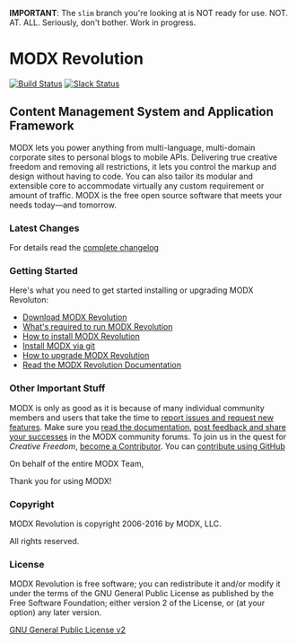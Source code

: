**IMPORTANT**: The `slim` branch you're looking at is NOT ready for use. NOT. AT. ALL. Seriously, don't bother. Work in progress.

# MODX Revolution

[![Build Status](https://travis-ci.org/modxcms/revolution.svg?branch=2.x)](https://travis-ci.org/modxcms/revolution) [![Slack Status](https://modx.org/badge.svg)](https://modx.org)

## Content Management System and Application Framework

MODX lets you power anything from multi-language, multi-domain corporate sites to personal blogs to mobile APIs. Delivering true creative freedom and removing all restrictions, it lets you control the markup and design without having to code. You can also tailor its modular and extensible core to accommodate virtually any custom requirement or amount of traffic. MODX is the free open source software that meets your needs today—and tomorrow.

### Latest Changes

For details read the [complete changelog](./core/docs/changelog.txt "complete changelog")

### Getting Started

Here's what you need to get started installing or upgrading MODX Revoluton:

+ [Download MODX Revolution](http://modx.com/download/ "Download MODX")
+ [What's required to run MODX Revolution](http://rtfm.modx.com/revolution/2.x/getting-started/server-requirements "Server Requirements - MODx Revolution 2.x - MODx Documentation")
+ [How to install MODX Revolution](http://rtfm.modx.com/revolution/2.x/getting-started/installation/basic-installation "Basic Installation - MODx Revolution 2.x - MODx Documentation")
+ [Install MODX via git](http://rtfm.modx.com/revolution/2.x/getting-started/installation/git-installation "Git Installation - MODx Revolution 2.x - MODx Documentation")
+ [How to upgrade MODX Revolution](http://rtfm.modx.com/revolution/2.x/administering-your-site/upgrading-modx "Upgrading MODx - MODx Revolution 2.x - MODx Documentation")
+ [Read the MODX Revolution Documentation](http://rtfm.modx.com/revolution/2.x/ "Home - MODx Revolution 2.x - MODx Documentation")

### Other Important Stuff

MODX is only as good as it is because of many individual community members and users that take the time to [report issues and request new features](https://github.com/modxcms/revolution/issues "MODX Github Issues"). Make sure you [read the documentation](http://rtfm.modx.com/revolution/2.x/ "Home - MODx Revolution 2.x - MODx Documentation"), [post feedback and share your successes](http://forums.modx.com/board/?board=264 "MODX :: Revolution 2.2") in the MODX community forums. To join us in the quest for *Creative Freedom*, [become a Contributor](http://rtfm.modx.com/community/). You can [contribute using GitHub](http://rtfm.modx.com/community/contribute/using-git-and-github/ "Contribute to MODX via GitHub")

On behalf of the entire MODX Team,

Thank you for using MODX!

### Copyright

MODX Revolution is copyright 2006-2016 by MODX, LLC.

All rights reserved.

### License

MODX Revolution is free software; you can redistribute it and/or modify it under the terms of the GNU General Public License as published by the Free Software Foundation; either version 2 of the License, or (at your option) any later version.

[GNU General Public License v2](./core/docs/license.txt "GNU General Public License v2")
